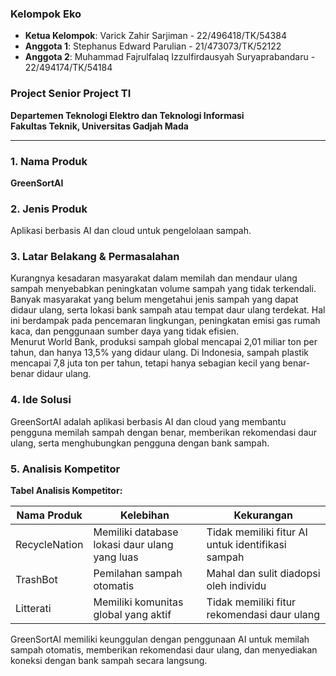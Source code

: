 ### Kelompok Eko
- **Ketua Kelompok**: Varick Zahir Sarjiman - 22/496418/TK/54384
- **Anggota 1**: Stephanus Edward Parulian - 21/473073/TK/52122
- **Anggota 2**: Muhammad Fajrulfalaq Izzulfirdausyah Suryaprabandaru - 22/494174/TK/54184

### Project Senior Project TI
**Departemen Teknologi Elektro dan Teknologi Informasi**  
**Fakultas Teknik, Universitas Gadjah Mada**

---

### 1. Nama Produk
**GreenSortAI**

### 2. Jenis Produk
Aplikasi berbasis AI dan cloud untuk pengelolaan sampah.

### 3. Latar Belakang & Permasalahan
Kurangnya kesadaran masyarakat dalam memilah dan mendaur ulang sampah menyebabkan peningkatan volume sampah yang tidak terkendali. Banyak masyarakat yang belum mengetahui jenis sampah yang dapat didaur ulang, serta lokasi bank sampah atau tempat daur ulang terdekat. Hal ini berdampak pada pencemaran lingkungan, peningkatan emisi gas rumah kaca, dan penggunaan sumber daya yang tidak efisien.  
Menurut World Bank, produksi sampah global mencapai 2,01 miliar ton per tahun, dan hanya 13,5% yang didaur ulang. Di Indonesia, sampah plastik mencapai 7,8 juta ton per tahun, tetapi hanya sebagian kecil yang benar-benar didaur ulang.

### 4. Ide Solusi
GreenSortAI adalah aplikasi berbasis AI dan cloud yang membantu pengguna memilah sampah dengan benar, memberikan rekomendasi daur ulang, serta menghubungkan pengguna dengan bank sampah.

### 5. Analisis Kompetitor

**Tabel Analisis Kompetitor:**

Nama Produk | Kelebihan | Kekurangan
--- | --- | ---
RecycleNation | Memiliki database lokasi daur ulang yang luas | Tidak memiliki fitur AI untuk identifikasi sampah
TrashBot | Pemilahan sampah otomatis | Mahal dan sulit diadopsi oleh individu
Litterati | Memiliki komunitas global yang aktif | Tidak memiliki fitur rekomendasi daur ulang

GreenSortAI memiliki keunggulan dengan penggunaan AI untuk memilah sampah otomatis, memberikan rekomendasi daur ulang, dan menyediakan koneksi dengan bank sampah secara langsung.
